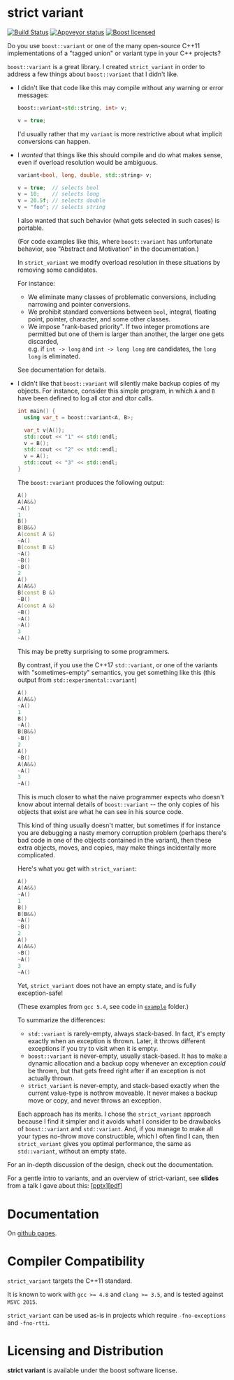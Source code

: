 # strict variant

[![Build Status](https://travis-ci.org/cbeck88/strict-variant.svg?branch=master)](http://travis-ci.org/cbeck88/strict-variant)
[![Appveyor status](https://ci.appveyor.com/api/projects/status/github/cbeck88/strict-variant?branch=master&svg=true)](https://ci.appveyor.com/project/cbeck88/strict-variant)
[![Boost licensed](https://img.shields.io/badge/license-Boost-blue.svg)](./LICENSE)

Do you use `boost::variant` or one of the many open-source C++11 implementations of a "tagged union" or variant type
in your C++ projects?

`boost::variant` is a great library. I created `strict_variant` in order to address a few things about `boost::variant` that I didn't like.

- I didn't like that code like this may compile without any warning or error messages:

  ```c++
  boost::variant<std::string, int> v;  

  v = true;  
  ```
  
  I'd usually rather that my `variant` is more restrictive about what implicit conversions can happen.

- I *wanted* that things like this should compile and do what makes sense, even if overload resolution would
  be ambiguous.

  ```c++
  variant<bool, long, double, std::string> v;  

  v = true;  // selects bool
  v = 10;    // selects long 
  v = 20.5f; // selects double
  v = "foo"; // selects string
  ```

  I also wanted that such behavior (what gets selected in such cases) is portable.

  (For code examples like this, where `boost::variant` has unfortunate behavior, see "Abstract and Motivation" in the documentation.)

  In `strict_variant` we modify overload resolution in these situations by removing some candidates.

  For instance:
     * We eliminate many classes of problematic conversions, including narrowing and pointer conversions.
     * We prohibit standard conversions between `bool`, integral, floating point, pointer, character, and some other classes.  
     * We impose "rank-based priority". If two integer promotions are permitted
       but one of them is larger than another, the larger one gets discarded,  
       e.g. if `int -> long` and `int -> long long` are candidates,
       the `long long` is eliminated.
       
   See documentation for details.
  
- I didn't like that `boost::variant` will silently make backup copies of my objects. For instance, consider this simple program,
  in which `A` and `B` have been defined to log all ctor and dtor calls.
  
  ```c++
  int main() {
    using var_t = boost::variant<A, B>;
  
    var_t v{A()};
    std::cout << "1" << std::endl;
    v = B();
    std::cout << "2" << std::endl;
    v = A();
    std::cout << "3" << std::endl;
  }
  ```
  
  The `boost::variant` produces the following output:
  
  ```c++
  A()
  A(A&&)
  ~A()
  1
  B()
  B(B&&)
  A(const A &)
  ~A()
  B(const B &)
  ~A()
  ~B()
  ~B()
  2
  A()
  A(A&&)
  B(const B &)
  ~B()
  A(const A &)
  ~B()
  ~A()
  ~A()
  3
  ~A()
  ```
  
  This may be pretty surprising to some programmers.
   
  By contrast, if you use the C++17 `std::variant`, or one of the variants with
  "sometimes-empty" semantics, you get something like this (this output from `std::experimental::variant`)
  
  ```c++
  A()
  A(A&&)
  ~A()
  1
  B()
  ~A()
  B(B&&)
  ~B()
  2
  A()
  ~B()
  A(A&&)
  ~A()
  3
  ~A()
  ```
  
  This is much closer to what the naive programmer expects who doesn't know about internal
  details of `boost::variant` -- the only copies of his objects that exist are what he can see
  in his source code.
  
  This kind of thing usually doesn't matter, but sometimes if for instance you are
  debugging a nasty memory corruption problem (perhaps there's bad code in one of the objects contained
  in the variant), then these extra objects, moves, and copies, may make things incidentally more complicated.
  
  Here's what you get with `strict_variant`:
  
  ```c++
  A()
  A(A&&)
  ~A()
  1
  B()
  B(B&&)
  ~A()
  ~B()
  2
  A()
  A(A&&)
  ~B()
  ~A()
  3
  ~A()
  ```
  
  Yet, `strict_variant` does not have an empty state, and is fully exception-safe!

  (These examples from `gcc 5.4`, see code in [`example`](./example) folder.)

  To summarize the differences:

  - `std::variant` is rarely-empty, always stack-based. In fact, it's empty exactly
    when an exception is thrown. Later, it throws different exceptions if you try to visit
    when it is empty.
  - `boost::variant` is never-empty, usually stack-based. It has to make a dynamic allocation
    and a backup copy whenever an exception *could* be thrown, but that gets freed right after
    if an exception is not actually thrown.
  - `strict_variant` is never-empty, and stack-based exactly when the current value-type is
    nothrow moveable. It never makes a backup move or copy, and never throws an exception.
   
  Each approach has its merits. I chose the `strict_variant` approach because I find it
  simpler and it avoids what I consider to be drawbacks of `boost::variant` and `std::variant`. 
  And, if you manage
  to make all your types no-throw move constructible, which I often find I can, then `strict_variant`
  gives you optimal performance, the same as `std::variant`, without an empty state.


For an in-depth discussion of the design, check out the documentation.

For a gentle intro to variants, and an overview of strict-variant, see **slides**
from a talk I gave about this: \[[pptx](https://cbeck88.github.io/strict-variant/strict_variant.pptx)\]\[[pdf](https://cbeck88.github.io/strict-variant/strict_variant_static.pdf)\]


Documentation
=============

On [github pages](https://cbeck88.github.io/strict-variant/index.html).

Compiler Compatibility
======================

`strict_variant` targets the C++11 standard.

It is known to work with `gcc >= 4.8` and `clang >= 3.5`, and is tested against `MSVC 2015`.

`strict_variant` can be used as-is in projects which require `-fno-exceptions` and `-fno-rtti`.

Licensing and Distribution
==========================

**strict variant** is available under the boost software license.
